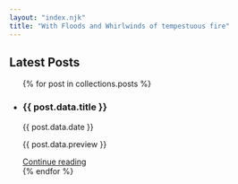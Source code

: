 ```yaml
---
layout: "index.njk"
title: "With Floods and Whirlwinds of tempestuous fire"
---
```


## Latest Posts

<ul>
{% for post in collections.posts %}
  <li>
    <article>
      <h3>{{ post.data.title }}</h3>
      <div>{{ post.data.date }}</div>
      <p>{{ post.data.preview }}</p>
      <a href="{{ post.url }}">Continue reading</a>
    </article>
  </li>
{% endfor %}
</ul>



